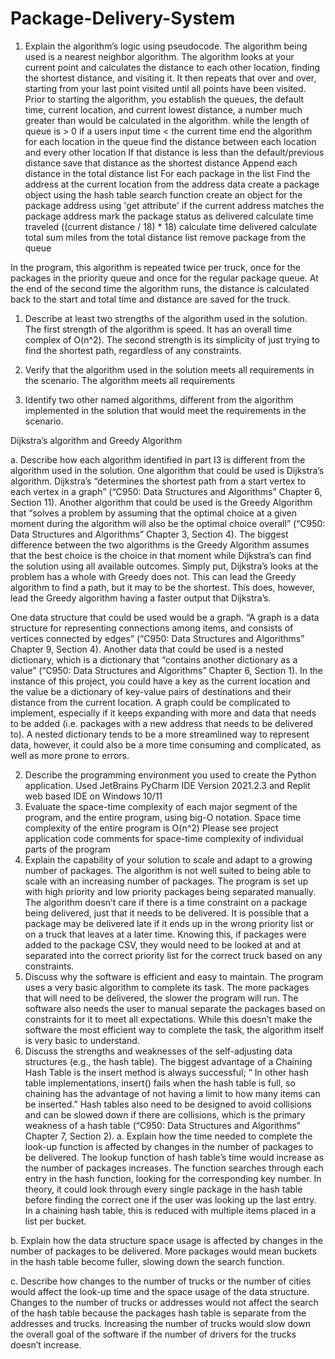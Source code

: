 # Package-Delivery-System

1.  Explain the algorithm’s logic using pseudocode.
The algorithm being used is a nearest neighbor algorithm. The algorithm looks at your current point and calculates the distance to each other location, finding the shortest distance, and visiting it. It then repeats that over and over, starting from your last point visited until all points have been visited. Prior to starting the algorithm, you establish the queues, the default time, current location, and current lowest distance, a number much greater than would be calculated in the algorithm. 
while the length of queue is > 0
	if a users input time < the current time
		end the algorithm
	for each location in the queue
		find the distance between each location and every other location
		If that distance is less than the default/previous distance
			save that distance as the shortest distance
	Append each distance in the total distance list
	For each package in the list
		Find the address at the current location from the address data
		create a package object using the hash table search function
		create an object for the package address using 'get attribute'
		if the current address matches the package address
			mark the package status as delivered
			calculate time traveled ((current distance / 18) * 18)
			calculate time delivered
			calculate total sum miles from the total distance list
	remove package from the queue 
	
In the program, this algorithm is repeated twice per truck, once for the packages in the priority queue and once for the regular package queue. At the end of the second time the algorithm runs, the distance is calculated back to the start and total time and distance are saved for the truck.  
1.	Describe at least two strengths of the algorithm used in the solution.
The first strength of the algorithm is speed. It has an overall time complex of O(n^2). The second strength is its simplicity of just trying to find the shortest path, regardless of any constraints. 

2.	Verify that the algorithm used in the solution meets all requirements in the scenario.
The algorithm meets all requirements

3.	Identify two other named algorithms, different from the algorithm implemented in the solution that would meet the requirements in the scenario.  

Dijkstra’s algorithm and Greedy Algorithm

a.	Describe how each algorithm identified in part I3 is different from the algorithm used in the solution.
One algorithm that could be used is Dijkstra’s algorithm. Dijkstra’s “determines the shortest path from a start vertex to each vertex in a graph” (“C950: Data Structures and Algorithms” Chapter 6, Section 11). Another algorithm that could be used is the Greedy Algorithm that “solves a problem by assuming that the optimal choice at a given moment during the algorithm will also be the optimal choice overall” (“C950: Data Structures and Algorithms” Chapter 3, Section 4).  The biggest difference between the two algorithms is the Greedy Algorithm assumes that the best choice is the choice in that moment while Dijkstra’s can find the solution using all available outcomes. Simply put, Dijkstra’s looks at the problem has a whole with Greedy does not. This can lead the Greedy algorithm to find a path, but it may to be the shortest. This does, however, lead the Greedy algorithm having a faster output that Dijkstra’s. 

One data structure that could be used would be a graph. “A graph is a data structure for representing connections among items, and consists of vertices connected by edges” (“C950: Data Structures and Algorithms” Chapter 9, Section 4).  Another data that could be used is a nested dictionary, which is a dictionary that “contains another dictionary as a value” (“C950: Data Structures and Algorithms” Chapter 6, Section 1). In the instance of this project, you could have a key as the current location and the value be a dictionary of key-value pairs of destinations and their distance from the current location. A graph could be complicated to implement, especially if it keeps expanding with more and data that needs to be added (i.e. packages with a new address that needs to be delivered to). A nested dictionary tends to be a more streamlined way to represent data, however, it could also be a more time consuming and complicated, as well as more prone to errors. 

2.  Describe the programming environment you used to create the Python application.
Used JetBrains PyCharm IDE Version 2021.2.3 and Replit web based IDE on Windows 10/11
3.  Evaluate the space-time complexity of each major segment of the program, and the entire program, using big-O notation.
Space time complexity of the entire program is O(n^2)
Please see project application code comments for space-time complexity of individual parts of the program
4.  Explain the capability of your solution to scale and adapt to a growing number of packages.
The algorithm is not well suited to being able to scale with an increasing number of packages.  The program is set up with high priority and low priority packages being separated manually. The algorithm doesn’t care if there is a time constraint on a package being delivered, just that it needs to be delivered. It is possible that a package may be delivered late if it ends up in the wrong priority list or on a truck that leaves at a later time. Knowing this, if packages were added to the package CSV, they would need to be looked at and at separated into the correct priority list for the correct truck based on any constraints.  
5.  Discuss why the software is efficient and easy to maintain.
The program uses a very basic algorithm to complete its task. The more packages that will need to be delivered, the slower the program will run. The software also needs the user to manual separate the packages based on constraints for it to meet all expectations. While this doesn’t make the software the most efficient way to complete the task, the algorithm itself is very basic to understand. 
6.  Discuss the strengths and weaknesses of the self-adjusting data structures (e.g., the hash table).
The biggest advantage of a Chaining Hash Table is the insert method is always successful; “ In other hash table implementations, insert() fails when the hash table is full, so chaining has the advantage of not having a limit to how many items can be inserted.” Hash tables also need to be designed to avoid collisions and can be slowed down if there are collisions, which is the primary weakness of a hash table (“C950: Data Structures and Algorithms” Chapter 7, Section 2).
a.	Explain how the time needed to complete the look-up function is affected by changes in the number of packages to be delivered.
The lookup function of hash table’s time would increase as the number of packages increases. The function searches through each entry in the hash function, looking for the corresponding key number. In theory, it could look through every single package in the hash table before finding the correct one if the user was looking up the last entry. In a chaining hash table, this is reduced with multiple items placed in a list per bucket.  

b.	Explain how the data structure space usage is affected by changes in the number of packages to be delivered.
More packages would mean buckets in the hash table become fuller, slowing down the search function.

c.	Describe how changes to the number of trucks or the number of cities would affect the look-up time and the space usage of the data structure.
Changes to the number of trucks or addresses would not affect the search of the hash table because the packages hash table is separate from the addresses and trucks. Increasing the number of trucks would slow down the overall goal of the software if the number of drivers for the trucks doesn’t increase. 
